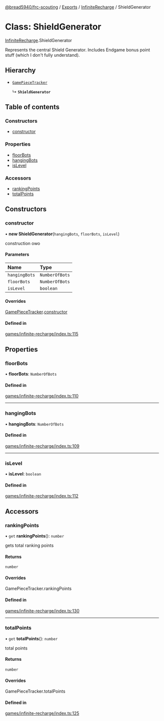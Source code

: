 [@bread5940/frc-scouting](../README.md) / [Exports](../modules.md) / [InfiniteRecharge](../modules/InfiniteRecharge.md) / ShieldGenerator

# Class: ShieldGenerator

[InfiniteRecharge](../modules/InfiniteRecharge.md).ShieldGenerator

Represents the central Shield Generator.
Includes Endgame bonus point stuff (which I don't fully understand).

## Hierarchy

- [`GamePieceTracker`](GamePieceTracker.md)

  ↳ **`ShieldGenerator`**

## Table of contents

### Constructors

- [constructor](InfiniteRecharge.ShieldGenerator.md#constructor)

### Properties

- [floorBots](InfiniteRecharge.ShieldGenerator.md#floorbots)
- [hangingBots](InfiniteRecharge.ShieldGenerator.md#hangingbots)
- [isLevel](InfiniteRecharge.ShieldGenerator.md#islevel)

### Accessors

- [rankingPoints](InfiniteRecharge.ShieldGenerator.md#rankingpoints)
- [totalPoints](InfiniteRecharge.ShieldGenerator.md#totalpoints)

## Constructors

### constructor

• **new ShieldGenerator**(`hangingBots`, `floorBots`, `isLevel`)

construction owo

#### Parameters

| Name | Type |
| :------ | :------ |
| `hangingBots` | `NumberOfBots` |
| `floorBots` | `NumberOfBots` |
| `isLevel` | `boolean` |

#### Overrides

[GamePieceTracker](GamePieceTracker.md).[constructor](GamePieceTracker.md#constructor)

#### Defined in

[games/infinite-recharge/index.ts:115](https://github.com/BREAD5940/frc-scouting/blob/5ba52e8/src/games/infinite-recharge/index.ts#L115)

## Properties

### floorBots

• **floorBots**: `NumberOfBots`

#### Defined in

[games/infinite-recharge/index.ts:110](https://github.com/BREAD5940/frc-scouting/blob/5ba52e8/src/games/infinite-recharge/index.ts#L110)

___

### hangingBots

• **hangingBots**: `NumberOfBots`

#### Defined in

[games/infinite-recharge/index.ts:109](https://github.com/BREAD5940/frc-scouting/blob/5ba52e8/src/games/infinite-recharge/index.ts#L109)

___

### isLevel

• **isLevel**: `boolean`

#### Defined in

[games/infinite-recharge/index.ts:112](https://github.com/BREAD5940/frc-scouting/blob/5ba52e8/src/games/infinite-recharge/index.ts#L112)

## Accessors

### rankingPoints

• `get` **rankingPoints**(): `number`

gets total ranking points

#### Returns

`number`

#### Overrides

GamePieceTracker.rankingPoints

#### Defined in

[games/infinite-recharge/index.ts:130](https://github.com/BREAD5940/frc-scouting/blob/5ba52e8/src/games/infinite-recharge/index.ts#L130)

___

### totalPoints

• `get` **totalPoints**(): `number`

total points

#### Returns

`number`

#### Overrides

GamePieceTracker.totalPoints

#### Defined in

[games/infinite-recharge/index.ts:125](https://github.com/BREAD5940/frc-scouting/blob/5ba52e8/src/games/infinite-recharge/index.ts#L125)
